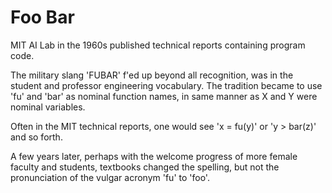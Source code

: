 # Foo Bar

MIT AI Lab in the 1960s published technical reports containing program code.

The military slang 'FUBAR' f'ed up beyond all recognition, was in the student and professor engineering vocabulary. The tradition became to use 'fu' and 'bar' as nominal function names, in same manner as X and Y were nominal variables.

Often in the MIT technical reports, one would see 'x = fu(y)' or 'y > bar(z)' and so forth. 

A few years later, perhaps with the welcome progress of more female faculty and students, textbooks changed the spelling, but not the pronunciation of the vulgar acronym 'fu' to 'foo'.